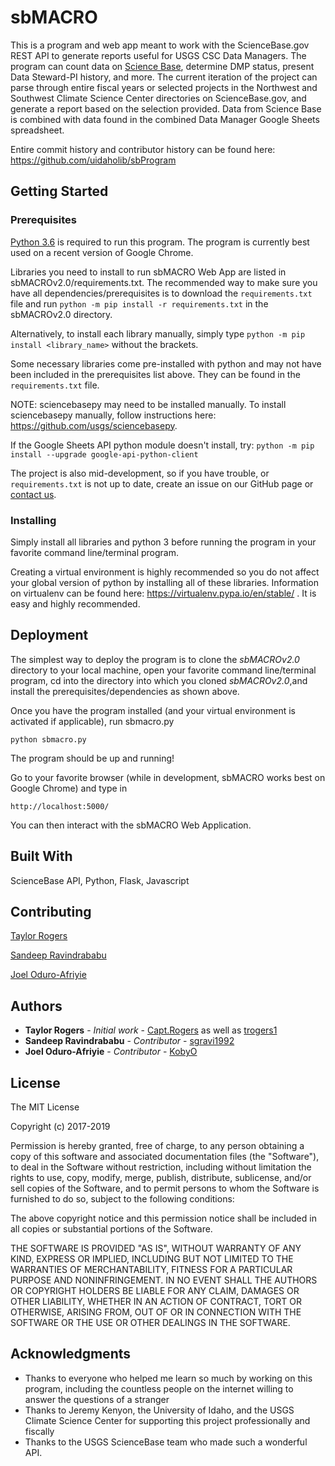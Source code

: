 # sbMACRO

This is a program and web app meant to work with the ScienceBase.gov REST API to generate reports useful for USGS CSC Data Managers. The program can count data on [Science Base](https://www.sciencebase.gov/catalog/), determine DMP status, present Data Steward-PI history, and more. The current iteration of the project can parse through entire fiscal years or selected projects in the Northwest and Southwest Climate Science Center directories on ScienceBase.gov, and generate a report based on the selection provided. Data from Science Base is combined with data found in the combined Data Manager Google Sheets spreadsheet.


Entire commit history and contributor history can be found here: https://github.com/uidaholib/sbProgram

## Getting Started

### Prerequisites

[Python 3.6](https://www.python.org/downloads/) is required to run this program. The program is currently best used on a recent version of Google Chrome.

Libraries you need to install to run sbMACRO Web App are listed in sbMACROv2.0/requirements.txt. The recommended way to make sure you have all dependencies/prerequisites is to download the `requirements.txt` file and run
`python -m pip install -r requirements.txt` in the sbMACROv2.0 directory.

Alternatively, to install each library manually, simply type `python -m pip install <library_name>` without the brackets.

Some necessary libraries come pre-installed with python and may not have been included in the prerequisites list above. They can be found in the `requirements.txt` file. 

NOTE: sciencebasepy may need to be installed manually. To install sciencebasepy manually, follow instructions here: https://github.com/usgs/sciencebasepy.

If the Google Sheets API python module doesn't install, try: `python -m pip install --upgrade google-api-python-client`

The project is also mid-development, so if you have trouble, or `requirements.txt` is not up to date, create an issue on our GitHub page or [contact us](mailto:ad.sbmacro@gmail.com).

### Installing

Simply install all libraries and python 3 before running the program in your favorite command line/terminal program.

Creating a virtual environment is highly recommended so you do not affect your global version of python by installing all of these libraries. Information on virtualenv can be found here: https://virtualenv.pypa.io/en/stable/ . It is easy and highly recommended.

## Deployment

The simplest way to deploy the program is to clone the *sbMACROv2.0* directory to your local machine, open your favorite command line/terminal program, cd into the directory into which you cloned *sbMACROv2.0*,and install the prerequisites/dependencies as shown above. 

Once you have the program installed (and your virtual environment is activated if applicable), run sbmacro.py

```
python sbmacro.py
```

The program should be up and running!

Go to your favorite browser (while in development, sbMACRO works best on Google Chrome) and type in

```
http://localhost:5000/
```

You can then interact with the sbMACRO Web Application.

## Built With

ScienceBase API,
Python,
Flask,
Javascript

## Contributing

[Taylor Rogers](https://github.com/trogers1)

[Sandeep Ravindrababu](https://github.com/sgravi1992)

[Joel Oduro-Afriyie](https://github.com/KobyO)

## Authors

* **Taylor Rogers** - *Initial work* - [Capt.Rogers](https://gitlab.com/Capt.Rogers) as well as [trogers1](https://github.com/trogers1)
* **Sandeep Ravindrababu** - *Contributor* - [sgravi1992](https://github.com/sgravi1992)
* **Joel Oduro-Afriyie** - *Contributor* - [KobyO](https://github.com/KobyO)

## License
The MIT License

Copyright (c) 2017-2019

Permission is hereby granted, free of charge, to any person obtaining a copy
of this software and associated documentation files (the "Software"), to deal
in the Software without restriction, including without limitation the rights
to use, copy, modify, merge, publish, distribute, sublicense, and/or sell
copies of the Software, and to permit persons to whom the Software is
furnished to do so, subject to the following conditions:

The above copyright notice and this permission notice shall be included in
all copies or substantial portions of the Software.

THE SOFTWARE IS PROVIDED "AS IS", WITHOUT WARRANTY OF ANY KIND, EXPRESS OR
IMPLIED, INCLUDING BUT NOT LIMITED TO THE WARRANTIES OF MERCHANTABILITY,
FITNESS FOR A PARTICULAR PURPOSE AND NONINFRINGEMENT. IN NO EVENT SHALL THE
AUTHORS OR COPYRIGHT HOLDERS BE LIABLE FOR ANY CLAIM, DAMAGES OR OTHER
LIABILITY, WHETHER IN AN ACTION OF CONTRACT, TORT OR OTHERWISE, ARISING FROM,
OUT OF OR IN CONNECTION WITH THE SOFTWARE OR THE USE OR OTHER DEALINGS IN
THE SOFTWARE.

## Acknowledgments

* Thanks to everyone who helped me learn so much by working on this program, including the countless people on the internet willing to answer the questions of a stranger
* Thanks to Jeremy Kenyon, the University of Idaho, and the USGS Climate Science Center for supporting this project professionally and fiscally
* Thanks to the USGS ScienceBase team who made such a wonderful API.
